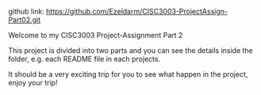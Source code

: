 github link:
https://github.com/Ezeldarm/CISC3003-ProjectAssign-Part02.git

Welcome to my CISC3003 Project-Assignment Part 2

This project is divided into two parts
and you can see the details inside the folder, e.g. each README file in each projects.

It should be a very exciting trip for you to see what happen in the project, enjoy your trip!